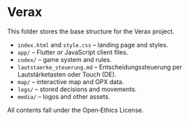 # Verax

This folder stores the base structure for the Verax project.

- `index.html` and `style.css` – landing page and styles.
- `app/` – Flutter or JavaScript client files.
- `codex/` – game system and rules.
- `lautstaerke_steuerung.md` – Entscheidungssteuerung per Lautstärketasten oder Touch (DE).
- `map/` – interactive map and GPX data.
- `logs/` – stored decisions and movements.
- `media/` – logos and other assets.

All contents fall under the Open‑Ethics License.
